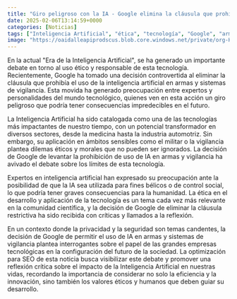 ```yaml
---
title: "Giro peligroso con la IA - Google elimina la cláusula que prohibía su uso en armas y sistemas de vigilancia"
date: 2025-02-06T13:14:59+0000
categories: [Noticias]
tags: ["Inteligencia Artificial", "ética", "tecnología", "Google", "armas", "vigilancia", "SEO."]
image: "https://oaidalleapiprodscus.blob.core.windows.net/private/org-HKmKxpuNw3Y88lm4EBrIPq0n/user-ZwiCXOggLL8ZNNKE2g7rXFmV/img-lXNufNjpTWYwlkGgnehoTnBM.png?st=2025-02-06T12%3A14%3A59Z&se=2025-02-06T14%3A14%3A59Z&sp=r&sv=2024-08-04&sr=b&rscd=inline&rsct=image/png&skoid=d505667d-d6c1-4a0a-bac7-5c84a87759f8&sktid=a48cca56-e6da-484e-a814-9c849652bcb3&skt=2025-02-06T00%3A50%3A54Z&ske=2025-02-07T00%3A50%3A54Z&sks=b&skv=2024-08-04&sig=7ljIRJ7hv8qWRg6hY374NtLd84nQemqkSDFtHsbGEow%3D"
---
```


En la actual "Era de la Inteligencia Artificial", se ha generado un importante debate en torno al uso ético y responsable de esta tecnología. Recientemente, Google ha tomado una decisión controvertida al eliminar la cláusula que prohibía el uso de la inteligencia artificial en armas y sistemas de vigilancia. Esta movida ha generado preocupación entre expertos y personalidades del mundo tecnológico, quienes ven en esta acción un giro peligroso que podría tener consecuencias impredecibles en el futuro.

La Inteligencia Artificial ha sido catalogada como una de las tecnologías más impactantes de nuestro tiempo, con un potencial transformador en diversos sectores, desde la medicina hasta la industria automotriz. Sin embargo, su aplicación en ámbitos sensibles como el militar o la vigilancia plantea dilemas éticos y morales que no pueden ser ignorados. La decisión de Google de levantar la prohibición de uso de IA en armas y vigilancia ha avivado el debate sobre los límites de esta tecnología.

Expertos en inteligencia artificial han expresado su preocupación ante la posibilidad de que la IA sea utilizada para fines bélicos o de control social, lo que podría tener graves consecuencias para la humanidad. La ética en el desarrollo y aplicación de la tecnología es un tema cada vez más relevante en la comunidad científica, y la decisión de Google de eliminar la cláusula restrictiva ha sido recibida con críticas y llamados a la reflexión.

En un contexto donde la privacidad y la seguridad son temas candentes, la decisión de Google de permitir el uso de IA en armas y sistemas de vigilancia plantea interrogantes sobre el papel de las grandes empresas tecnológicas en la configuración del futuro de la sociedad. La optimización para SEO de esta noticia busca visibilizar este debate y promover una reflexión crítica sobre el impacto de la Inteligencia Artificial en nuestras vidas, recordando la importancia de considerar no solo la eficiencia y la innovación, sino también los valores éticos y humanos que deben guiar su desarrollo.
    